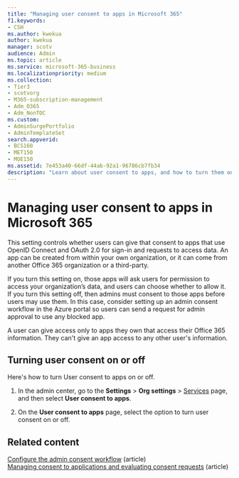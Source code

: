 ```yaml
---
title: "Managing user consent to apps in Microsoft 365"
f1.keywords:
- CSH
ms.author: kwekua
author: kwekua
manager: scotv
audience: Admin
ms.topic: article
ms.service: microsoft-365-business
ms.localizationpriority: medium
ms.collection:
- Tier3
- scotvorg
- M365-subscription-management
- Adm_O365
- Adm_NonTOC
ms.custom: 
- AdminSurgePortfolio
- AdminTemplateSet
search.appverid:
- BCS160
- MET150
- MOE150
ms.assetid: 7e453a40-66df-44ab-92a1-96786cb7fb34
description: "Learn about user consent to apps, and how to turn them on to allow third-party apps to access users' Microsoft 365 information."
---
```


# Managing user consent to apps in Microsoft 365

This setting controls whether users can give that consent to apps that use OpenID Connect and OAuth 2.0 for sign-in and requests to access data. An app can be created from within your own organization, or it can come from another Office 365 organization or a third-party.

If you turn this setting on, those apps will ask users for permission to access your organization’s data, and users can choose whether to allow it. If you turn this setting off, then admins must consent to those apps before users may use them. In this case, consider setting up an admin consent workflow in the Azure portal so users can send a request for admin approval to use any blocked app.

A user can give access only to apps they own that access their Office 365 information. They can't give an app access to any other user's information.

## Turning user consent on or off

Here's how to turn User consent to apps on or off.

1. In the admin center, go to the **Settings** \> **Org settings** > [Services](https://go.microsoft.com/fwlink/p/?linkid=2053743) page, and then select **User consent to apps**.

2. On the **User consent to apps** page, select the option to turn user consent on or off.

## Related content 

[Configure the admin consent workflow](/azure/active-directory/manage-apps/configure-admin-consent-workflow) (article)\
[Managing consent to applications and evaluating consent requests](/azure/active-directory/manage-apps/manage-consent-requests) (article)